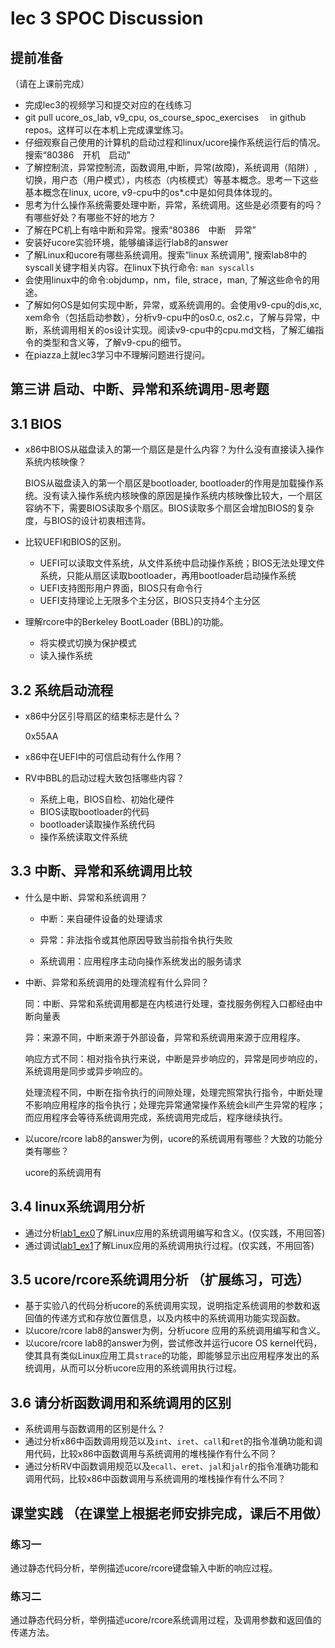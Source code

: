 # lec 3 SPOC Discussion

## **提前准备**
（请在上课前完成）


 - 完成lec3的视频学习和提交对应的在线练习
 - git pull ucore_os_lab, v9_cpu, os_course_spoc_exercises  　in github repos。这样可以在本机上完成课堂练习。
 - 仔细观察自己使用的计算机的启动过程和linux/ucore操作系统运行后的情况。搜索“80386　开机　启动”
 - 了解控制流，异常控制流，函数调用,中断，异常(故障)，系统调用（陷阱）,切换，用户态（用户模式），内核态（内核模式）等基本概念。思考一下这些基本概念在linux, ucore, v9-cpu中的os*.c中是如何具体体现的。
 - 思考为什么操作系统需要处理中断，异常，系统调用。这些是必须要有的吗？有哪些好处？有哪些不好的地方？
 - 了解在PC机上有啥中断和异常。搜索“80386　中断　异常”
 - 安装好ucore实验环境，能够编译运行lab8的answer
 - 了解Linux和ucore有哪些系统调用。搜索“linux 系统调用", 搜索lab8中的syscall关键字相关内容。在linux下执行命令: ```man syscalls```
 - 会使用linux中的命令:objdump，nm，file, strace，man, 了解这些命令的用途。
 - 了解如何OS是如何实现中断，异常，或系统调用的。会使用v9-cpu的dis,xc, xem命令（包括启动参数），分析v9-cpu中的os0.c, os2.c，了解与异常，中断，系统调用相关的os设计实现。阅读v9-cpu中的cpu.md文档，了解汇编指令的类型和含义等，了解v9-cpu的细节。
 - 在piazza上就lec3学习中不理解问题进行提问。

## 第三讲 启动、中断、异常和系统调用-思考题

## 3.1 BIOS
- x86中BIOS从磁盘读入的第一个扇区是是什么内容？为什么没有直接读入操作系统内核映像？

  BIOS从磁盘读入的第一个扇区是bootloader, bootloader的作用是加载操作系统。没有读入操作系统内核映像的原因是操作系统内核映像比较大，一个扇区容纳不下，需要BIOS读取多个扇区。BIOS读取多个扇区会增加BIOS的复杂度，与BIOS的设计初衷相违背。

- 比较UEFI和BIOS的区别。

  - UEFI可以读取文件系统，从文件系统中启动操作系统；BIOS无法处理文件系统，只能从扇区读取bootloader，再用bootloader启动操作系统
  - UEFI支持图形用户界面，BIOS只有命令行
  - UEFI支持理论上无限多个主分区，BIOS只支持4个主分区

- 理解rcore中的Berkeley BootLoader (BBL)的功能。

  - 将实模式切换为保护模式
  - 读入操作系统

## 3.2 系统启动流程

- x86中分区引导扇区的结束标志是什么？

  0x55AA

- x86中在UEFI中的可信启动有什么作用？

- RV中BBL的启动过程大致包括哪些内容？

  - 系统上电，BIOS自检、初始化硬件
  - BIOS读取bootloader的代码
  - bootloader读取操作系统代码
  - 操作系统读取文件系统

## 3.3 中断、异常和系统调用比较
- 什么是中断、异常和系统调用？

  - 中断：来自硬件设备的处理请求

  - 异常：非法指令或其他原因导致当前指令执行失败

  - 系统调用：应用程序主动向操作系统发出的服务请求

- 中断、异常和系统调用的处理流程有什么异同？

  同：中断、异常和系统调用都是在内核进行处理，查找服务例程入口都经由中断向量表

  异：来源不同，中断来源于外部设备，异常和系统调用来源于应用程序。

  ​        响应方式不同：相对指令执行来说，中断是异步响应的，异常是同步响应的，系统调用是同步或异步响应的。

  ​        处理流程不同，中断在指令执行的间隙处理，处理完照常执行指令，中断处理不影响应用程序的指令执行；处理完异常通常操作系统会kill产生异常的程序；而应用程序会等待系统调用完成，系统调用完成后，程序继续执行。

- 以ucore/rcore lab8的answer为例，ucore的系统调用有哪些？大致的功能分类有哪些？

  ucore的系统调用有

## 3.4 linux系统调用分析
- 通过分析[lab1_ex0](https://github.com/chyyuu/ucore_lab/blob/master/related_info/lab1/lab1-ex0.md)了解Linux应用的系统调用编写和含义。(仅实践，不用回答)
- 通过调试[lab1_ex1](https://github.com/chyyuu/ucore_lab/blob/master/related_info/lab1/lab1-ex1.md)了解Linux应用的系统调用执行过程。(仅实践，不用回答)


## 3.5 ucore/rcore系统调用分析 （扩展练习，可选）
-  基于实验八的代码分析ucore的系统调用实现，说明指定系统调用的参数和返回值的传递方式和存放位置信息，以及内核中的系统调用功能实现函数。
- 以ucore/rcore lab8的answer为例，分析ucore 应用的系统调用编写和含义。
- 以ucore/rcore lab8的answer为例，尝试修改并运行ucore OS kernel代码，使其具有类似Linux应用工具`strace`的功能，即能够显示出应用程序发出的系统调用，从而可以分析ucore应用的系统调用执行过程。


## 3.6 请分析函数调用和系统调用的区别
- 系统调用与函数调用的区别是什么？
- 通过分析x86中函数调用规范以及`int`、`iret`、`call`和`ret`的指令准确功能和调用代码，比较x86中函数调用与系统调用的堆栈操作有什么不同？
- 通过分析RV中函数调用规范以及`ecall`、`eret`、`jal`和`jalr`的指令准确功能和调用代码，比较x86中函数调用与系统调用的堆栈操作有什么不同？


## 课堂实践 （在课堂上根据老师安排完成，课后不用做）
### 练习一
通过静态代码分析，举例描述ucore/rcore键盘输入中断的响应过程。

### 练习二
通过静态代码分析，举例描述ucore/rcore系统调用过程，及调用参数和返回值的传递方法。

